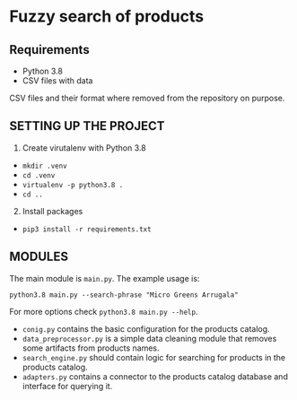 # Fuzzy search of products

## Requirements

- Python 3.8
- CSV files with data

CSV files and their format where removed from the repository on purpose.

## SETTING UP THE PROJECT

1. Create virutalenv with Python 3.8
- `mkdir .venv`
- `cd .venv`
- `virtualenv -p python3.8 .`
- `cd ..`

2. Install packages
- `pip3 install -r requirements.txt`

## MODULES

The main module is `main.py`. The example usage is:

```
python3.8 main.py --search-phrase "Micro Greens Arrugala"
```

For more options check `python3.8 main.py --help`.


- `conig.py` contains the basic configuration for the products catalog.
- `data_preprocessor.py` is a simple data cleaning module that removes some artifacts from products names.
- `search_engine.py` should contain logic for searching for products in the products catalog.
- `adapters.py` contains a connector to the products catalog database and interface for querying it.